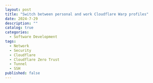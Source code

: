 ```yaml
---
layout: post
title: "Switch between personal and work Cloudflare Warp profiles"
date: 2024-7-29
description: ""
catalog: true
categories:
  - Software Development
tags:
  - Network
  - Security
  - Cloudflare
  - Cloudflare Zero Trust
  - Tunnel
  - SSH
published: false
---
```


